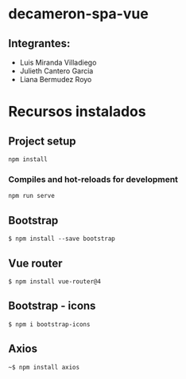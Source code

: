 # decameron-spa-vue 

## Integrantes:
* Luis Miranda Villadiego
* Julieth Cantero Garcia
* Liana Bermudez Royo

# Recursos instalados

## Project setup
```
npm install
```

### Compiles and hot-reloads for development
```
npm run serve
```

## Bootstrap
```
$ npm install --save bootstrap 
```

## Vue router
```
$ npm install vue-router@4  
```

## Bootstrap - icons
```
$ npm i bootstrap-icons  
```

## Axios
```
~$ npm install axios
```